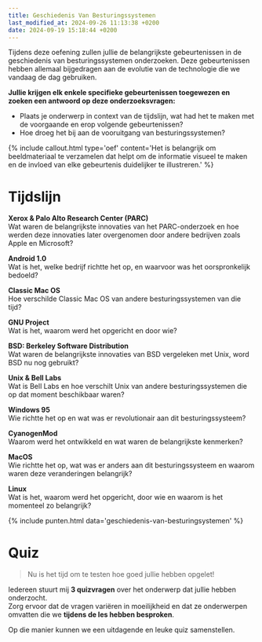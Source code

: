 ```yaml
---
title: Geschiedenis Van Besturingssystemen
last_modified_at: 2024-09-26 11:13:38 +0200
date: 2024-09-19 15:18:44 +0200
---
```


Tijdens deze oefening zullen jullie de belangrijkste gebeurtenissen in de geschiedenis van besturingssystemen onderzoeken.
Deze gebeurtenissen hebben allemaal bijgedragen aan de evolutie van de technologie die we vandaag de dag gebruiken. 

**Jullie krijgen elk enkele specifieke gebeurtenissen toegewezen en zoeken een antwoord op deze onderzoeksvragen:**
- Plaats je onderwerp in context van de tijdslijn, wat had het te maken met de voorgaande en erop volgende gebeurtenissen?
- Hoe droeg het bij aan de vooruitgang van besturingssystemen?

{% include callout.html type='oef' content='Het is belangrijk om beeldmateriaal te verzamelen dat helpt om de informatie visueel te maken en de invloed van elke gebeurtenis duidelijker te illustreren.' %}

# Tijdslijn

**Xerox & Palo Alto Research Center (PARC)**  
Wat waren de belangrijkste innovaties van het PARC-onderzoek en hoe werden deze innovaties later overgenomen door andere bedrijven zoals Apple en Microsoft?

**Android 1.0**  
Wat is het, welke bedrijf richtte het op, en waarvoor was het oorspronkelijk bedoeld?

**Classic Mac OS**  
Hoe verschilde Classic Mac OS van andere besturingssystemen van die tijd?

**GNU Project**  
Wat is het, waarom werd het opgericht en door wie?

**BSD: Berkeley Software Distribution**  
Wat waren de belangrijkste innovaties van BSD vergeleken met Unix, word BSD nu nog gebruikt?

**Unix & Bell Labs**  
Wat is Bell Labs en hoe verschilt Unix van andere besturingssystemen die op dat moment beschikbaar waren?

**Windows 95**  
Wie richtte het op en wat was er revolutionair aan dit besturingssysteem?

**CyanogenMod**  
Waarom werd het ontwikkeld en wat waren de belangrijkste kenmerken?

**MacOS**  
Wie richtte het op, wat was er anders aan dit besturingssysteem en waarom waren deze veranderingen belangrijk?

**Linux**  
Wat is het, waarom werd het opgericht, door wie en waarom is het momenteel zo belangrijk?

{% include punten.html data='geschiedenis-van-besturingsystemen' %}

# Quiz

> Nu is het tijd om te testen hoe goed jullie hebben opgelet!

Iedereen stuurt mij **3 quizvragen** over het onderwerp dat jullie hebben onderzocht.  
Zorg ervoor dat de vragen variëren in moeilijkheid en dat ze onderwerpen omvatten die we **tijdens de les hebben besproken**.

Op die manier kunnen we een uitdagende en leuke quiz samenstellen.

